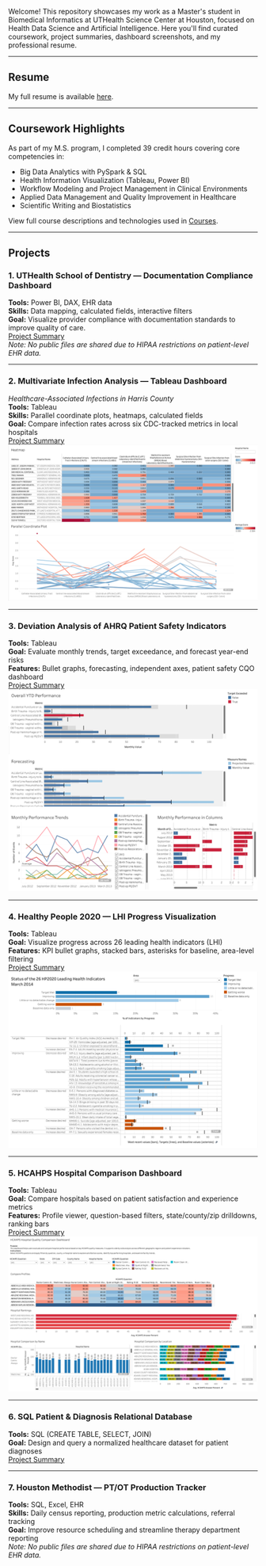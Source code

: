 Welcome! This repository showcases my work as a Master's student in Biomedical Informatics at UTHealth Science Center at Houston, focused on Health Data Science and Artificial Intelligence. Here you'll find curated coursework, project summaries, dashboard screenshots, and my professional resume.

---

## Resume  
My full resume is available [here](./Resume/CiaraLee_Resume.pdf).

---

## Coursework Highlights

As part of my M.S. program, I completed 39 credit hours covering core competencies in:

- Big Data Analytics with PySpark & SQL  
- Health Information Visualization (Tableau, Power BI)  
- Workflow Modeling and Project Management in Clinical Environments  
- Applied Data Management and Quality Improvement in Healthcare  
- Scientific Writing and Biostatistics  

View full course descriptions and technologies used in [Courses](./Courses/course_catalog.md).

---

## Projects

### 1. UTHealth School of Dentistry — Documentation Compliance Dashboard  
**Tools:** Power BI, DAX, EHR data  
**Skills:** Data mapping, calculated fields, interactive filters  
**Goal:** Visualize provider compliance with documentation standards to improve quality of care.  
[Project Summary](./Projects/PowerBI_Dental_Dashboard/project_description.md)  
*Note: No public files are shared due to HIPAA restrictions on patient-level EHR data.*

---

### 2. Multivariate Infection Analysis — Tableau Dashboard  
*Healthcare-Associated Infections in Harris County*  
**Tools:** Tableau  
**Skills:** Parallel coordinate plots, heatmaps, calculated fields  
**Goal:** Compare infection rates across six CDC-tracked metrics in local hospitals  
[Project Summary](./Projects/Multivariate_Infection_Rates/project_description.md)  
![Dashboard Screenshot](./Projects/Multivariate_Infection_Rates/HW14_Heatmap_ParallelPlot.png)

---

### 3. Deviation Analysis of AHRQ Patient Safety Indicators  
**Tools:** Tableau  
**Goal:** Evaluate monthly trends, target exceedance, and forecast year-end risks  
**Features:** Bullet graphs, forecasting, independent axes, patient safety CQO dashboard  
[Project Summary](./Projects/Deviation_Analysis_Dashboard/project_description.md)  
![Dashboard Screenshot](./Projects/Deviation_Analysis_Dashboard/Unit7.png)

---

### 4. Healthy People 2020 — LHI Progress Visualization  
**Tools:** Tableau  
**Goal:** Visualize progress across 26 leading health indicators (LHI)  
**Features:** KPI bullet graphs, stacked bars, asterisks for baseline, area-level filtering  
[Project Summary](./Projects/HealthyPeople2020_LHI_Dashboard/project_description.md)  
![Dashboard Screenshot](./Projects/HealthyPeople2020_LHI_Dashboard/Unit9.png)

---

### 5. HCAHPS Hospital Comparison Dashboard  
**Tools:** Tableau  
**Goal:** Compare hospitals based on patient satisfaction and experience metrics  
**Features:** Profile viewer, question-based filters, state/county/zip drilldowns, ranking bars  
[Project Summary](./Projects/HCAHPS_Hospital_Comparison_Tool/project_description.md)  
![Dashboard Screenshot](./Projects/HCAHPS_Hospital_Comparison_Tool/TermProject.png)

---

### 6. SQL Patient & Diagnosis Relational Database  
**Tools:** SQL (CREATE TABLE, SELECT, JOIN)  
**Goal:** Design and query a normalized healthcare dataset for patient diagnoses  
[Project Summary](./Projects/SQL_Patient_Database/project_description.md)

---

### 7. Houston Methodist — PT/OT Production Tracker  
**Tools:** SQL, Excel, EHR  
**Skills:** Daily census reporting, production metric calculations, referral tracking  
**Goal:** Improve resource scheduling and streamline therapy department reporting  
*Note: No public files are shared due to HIPAA restrictions on patient-level EHR data.*

